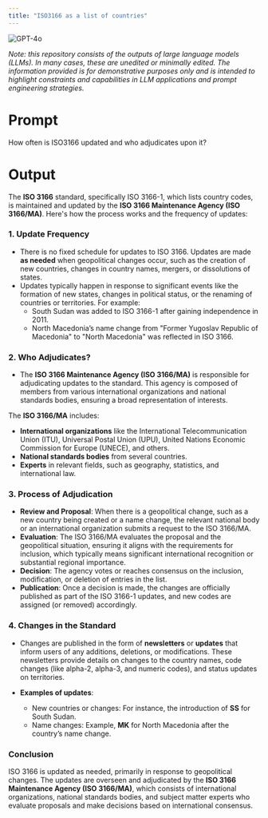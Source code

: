 ```yaml
---
title: "ISO3166 as a list of countries"
---
```

![GPT-4o](https://img.shields.io/badge/GPT--4o-3333FF?style=for-the-badge&logo=openai&logoColor=white)



*Note: this repository consists of the outputs of large language models (LLMs). In many cases, these are unedited or minimally edited. The information provided is for demonstrative purposes only and is intended to highlight constraints and capabilities in LLM applications and prompt engineering strategies.*


# Prompt

How often is ISO3166 updated and who adjudicates upon it?

# Output

The **ISO 3166** standard, specifically ISO 3166-1, which lists country codes, is maintained and updated by the **ISO 3166 Maintenance Agency (ISO 3166/MA)**. Here's how the process works and the frequency of updates:

### 1. **Update Frequency**
   - There is no fixed schedule for updates to ISO 3166. Updates are made **as needed** when geopolitical changes occur, such as the creation of new countries, changes in country names, mergers, or dissolutions of states.
   - Updates typically happen in response to significant events like the formation of new states, changes in political status, or the renaming of countries or territories. For example:
     - South Sudan was added to ISO 3166-1 after gaining independence in 2011.
     - North Macedonia’s name change from "Former Yugoslav Republic of Macedonia" to "North Macedonia" was reflected in ISO 3166.

### 2. **Who Adjudicates?**
   - The **ISO 3166 Maintenance Agency (ISO 3166/MA)** is responsible for adjudicating updates to the standard. This agency is composed of members from various international organizations and national standards bodies, ensuring a broad representation of interests.
   
   The **ISO 3166/MA** includes:
   - **International organizations** like the International Telecommunication Union (ITU), Universal Postal Union (UPU), United Nations Economic Commission for Europe (UNECE), and others.
   - **National standards bodies** from several countries.
   - **Experts** in relevant fields, such as geography, statistics, and international law.

### 3. **Process of Adjudication**
   - **Review and Proposal**: When there is a geopolitical change, such as a new country being created or a name change, the relevant national body or an international organization submits a request to the ISO 3166/MA.
   - **Evaluation**: The ISO 3166/MA evaluates the proposal and the geopolitical situation, ensuring it aligns with the requirements for inclusion, which typically means significant international recognition or substantial regional importance.
   - **Decision**: The agency votes or reaches consensus on the inclusion, modification, or deletion of entries in the list.
   - **Publication**: Once a decision is made, the changes are officially published as part of the ISO 3166-1 updates, and new codes are assigned (or removed) accordingly.

### 4. **Changes in the Standard**
   - Changes are published in the form of **newsletters** or **updates** that inform users of any additions, deletions, or modifications. These newsletters provide details on changes to the country names, code changes (like alpha-2, alpha-3, and numeric codes), and status updates on territories.

   - **Examples of updates**:
     - New countries or changes: For instance, the introduction of **SS** for South Sudan.
     - Name changes: Example, **MK** for North Macedonia after the country’s name change.

### Conclusion
ISO 3166 is updated as needed, primarily in response to geopolitical changes. The updates are overseen and adjudicated by the **ISO 3166 Maintenance Agency (ISO 3166/MA)**, which consists of international organizations, national standards bodies, and subject matter experts who evaluate proposals and make decisions based on international consensus.